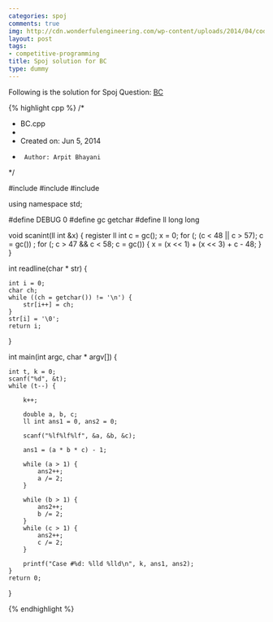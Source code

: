 ```yaml
---
categories: spoj
comments: true
img: http://cdn.wonderfulengineering.com/wp-content/uploads/2014/04/code-wallpaper-6.png
layout: post
tags:
- competitive-programming
title: Spoj solution for BC
type: dummy
---
```


Following is the solution for Spoj Question: [BC](http://www.spoj.com/problems/BC/)

{% highlight cpp %}
/*
 * BC.cpp
 *
 *  Created on: Jun 5, 2014
 *      Author: Arpit Bhayani
 */

#include <cstdio>
#include <cstdlib>
#include <iostream>

using namespace std;

#define DEBUG 0
#define gc getchar
#define ll long long

void scanint(ll int &x) {
	register ll int c = gc();
	x = 0;
	for (; (c < 48 || c > 57); c = gc())
		;
	for (; c > 47 && c < 58; c = gc()) {
		x = (x << 1) + (x << 3) + c - 48;
	}
}

int readline(char * str) {

	int i = 0;
	char ch;
	while ((ch = getchar()) != '\n') {
		str[i++] = ch;
	}
	str[i] = '\0';
	return i;
}

int main(int argc, char * argv[]) {

	int t, k = 0;
	scanf("%d", &t);
	while (t--) {

		k++;

		double a, b, c;
		ll int ans1 = 0, ans2 = 0;

		scanf("%lf%lf%lf", &a, &b, &c);

		ans1 = (a * b * c) - 1;

		while (a > 1) {
			ans2++;
			a /= 2;
		}

		while (b > 1) {
			ans2++;
			b /= 2;
		}
		while (c > 1) {
			ans2++;
			c /= 2;
		}

		printf("Case #%d: %lld %lld\n", k, ans1, ans2);
	}
	return 0;
}

{% endhighlight %}
